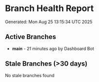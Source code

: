 # Branch Health Report
Generated: Mon Aug 25 13:15:34 UTC 2025

## Active Branches
- **main** - 21 minutes ago by Dashboard Bot

## Stale Branches (>30 days)
No stale branches found

